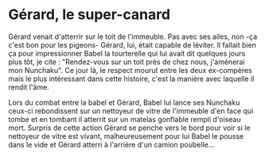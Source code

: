 # Gérard, le super-canard

Gérard venait d'atterrir sur le toit de l'immeuble.
Pas avec ses ailes, non -ça c'est bon pour les pigeons- Gérard, lui, était capable de léviter.
Il fallait bien ça pour impressionner Babel la tourterelle qui lui avait dit quelques jours plus tôt, je cite : 
"Rendez-vous sur un toit près de chez nous, j'amènerai mon Nunchaku".
Ce jour là, le respect mourut entre les deux ex-compères mais le plus intéressant dans cette histoire, c'est la manière avec laquelle il rendit l'âme.

Lors du combat entre la babel et Gérard, Babel lui lance ses Nunchaku ceux-ci rebondissent sur un nettoyeur de vitre de l'immeuble d'en face qui tombe et en tombant il atterrit sur un matelas gonflable rempli d'oiseau mort. Surpris de cette action Gérard se penche vers le bord pour voir si le nettoyeur de vitre est vivant, malheureusement pour lui Babel le pousse dans le vide et Gérard atterri à l'arrière d'un camion poubelle...